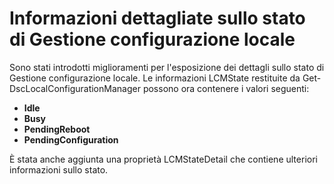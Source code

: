 # Informazioni dettagliate sullo stato di Gestione configurazione locale

Sono stati introdotti miglioramenti per l'esposizione dei dettagli sullo stato di Gestione configurazione locale. Le informazioni LCMState restituite da Get-DscLocalConfigurationManager possono ora contenere i valori seguenti:

* **Idle**
* **Busy**
* **PendingReboot**
* **PendingConfiguration**

È stata anche aggiunta una proprietà LCMStateDetail che contiene ulteriori informazioni sullo stato.


<!--HONumber=Aug16_HO3-->


